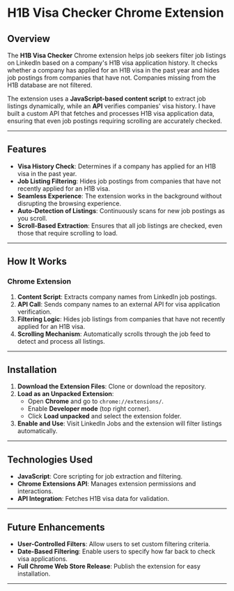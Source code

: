 # H1B Visa Checker Chrome Extension

## Overview
The **H1B Visa Checker** Chrome extension helps job seekers filter job listings on LinkedIn based on a company's H1B visa application history. It checks whether a company has applied for an H1B visa in the past year and hides job postings from companies that have not. Companies missing from the H1B database are not filtered.

The extension uses a **JavaScript-based content script** to extract job listings dynamically, while an **API** verifies companies' visa history. I have built a custom API that fetches and processes H1B visa application data, ensuring that even job postings requiring scrolling are accurately checked.

---

## Features
- **Visa History Check**: Determines if a company has applied for an H1B visa in the past year.
- **Job Listing Filtering**: Hides job postings from companies that have not recently applied for an H1B visa.
- **Seamless Experience**: The extension works in the background without disrupting the browsing experience.
- **Auto-Detection of Listings**: Continuously scans for new job postings as you scroll.
- **Scroll-Based Extraction**: Ensures that all job listings are checked, even those that require scrolling to load.

---

## How It Works
### **Chrome Extension**
1. **Content Script**: Extracts company names from LinkedIn job postings.
2. **API Call**: Sends company names to an external API for visa application verification.
3. **Filtering Logic**: Hides job listings from companies that have not recently applied for an H1B visa.
4. **Scrolling Mechanism**: Automatically scrolls through the job feed to detect and process all listings.

---

## Installation
1. **Download the Extension Files**: Clone or download the repository.
2. **Load as an Unpacked Extension**:
   - Open **Chrome** and go to `chrome://extensions/`.
   - Enable **Developer mode** (top right corner).
   - Click **Load unpacked** and select the extension folder.
3. **Enable and Use**: Visit LinkedIn Jobs and the extension will filter listings automatically.

---

## Technologies Used
- **JavaScript**: Core scripting for job extraction and filtering.
- **Chrome Extensions API**: Manages extension permissions and interactions.
- **API Integration**: Fetches H1B visa data for validation.

---

## Future Enhancements
- **User-Controlled Filters**: Allow users to set custom filtering criteria.
- **Date-Based Filtering**: Enable users to specify how far back to check visa applications.
- **Full Chrome Web Store Release**: Publish the extension for easy installation.

---
